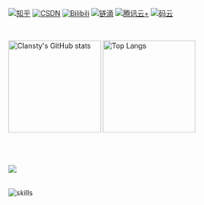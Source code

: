 

[![知乎](https://img.shields.io/badge/知乎-查看-blue)](https://www.zhihu.com/people/yong-hu-ming-32)
[![CSDN](https://img.shields.io/badge/CSDN-查看-red)](https://blog.csdn.net/weixin_45183579)
[![Bilibili](https://img.shields.io/badge/Bilibili-查看-pink)](https://space.bilibili.com/503777379)
[![链滴](https://img.shields.io/badge/链滴-查看-orange)](https://ld246.com/member/aspen138)
[![腾讯云+](https://img.shields.io/badge/腾讯云%2B-查看-lightgrey)](https://cloud.tencent.com/developer/user/8290955)
[![码云](https://img.shields.io/badge/码云-查看-yellow)](https://gitee.com/yhm138)

&emsp;


<img src="https://github-readme-stats-one-bice.vercel.app/api?username=yhm138&count_private=true&theme=calm&show_icons=true&include_all_commits=true&role=OWNER,ORGANIZATION_MEMBER,COLLABORATOR" alt="Clansty's GitHub stats" height="185px" /> <img src="https://github-readme-stats-one-bice.vercel.app/api/top-langs/?username=yhm138&layout=compact&langs_count=8&theme=calm&role=OWNER,COLLABORATOR" alt="Top Langs" height="185px" />

<br></br>

<image src="https://github-profile-trophy.vercel.app/?username=yhm138&theme=dracula"/>
<br></br>


![skills](https://skillicons.dev/icons?i=androidstudio,angular,arduino,atom,aws,azure,bash,bootstrap,bsd,c,cs,cpp,cassandra,clojure,cmake,css,dart,discord,django,docker,dotnet,eclipse,electron,elixir,fastapi,flask,flutter,fortran,gcp,git,github,gitlab,go,gradle,grafana,graphql,haskell,hibernate,html,idea,java,js,jenkins,jquery,julia,kotlin,kubernetes,latex,linux,lua,md,matlab,maven,mongodb,mysql,nginx,nodejs,octave,perl,php,postgres,prometheus,py,pytorch,qt,r,raspberrypi,react,redis,regex,rocket,ruby,rust,sqlite,stackoverflow,scala,selenium,svg,swift,tensorflow,ts,vim,visualstudio,vue)

